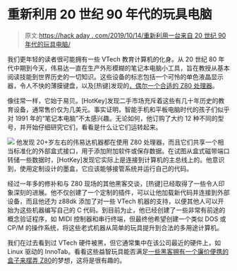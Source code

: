 # 重新利用 20 世纪 90 年代的玩具电脑

> 原文:[https://hack aday . com/2019/10/14/重新利用一台来自 20 世纪 90 年代的玩具电脑/](https://hackaday.com/2019/10/14/repurposing-a-toy-computer-from-the-1990s/)

我们更年轻的读者很可能拥有一些 VTech 教育计算机的化身。从 20 世纪 80 年代中期到今天，伟易达一直在生产外形模糊的笔记本电脑小工具，旨在教授从基本阅读技能到世界历史的一切知识。这些设备的标志包括一个可怜的单色液晶显示器，令人不快的薄膜键盘，以及[热键]发现的[，偶尔一个合适的 Z80 处理器](https://hackaday.io/project/166921-v-tech-genius-leader-precomputer-hacking)。

像往常一样，它始于易贝。[HotKey]发现二手市场充斥着这些有几十年历史的教育设备，通常售价仅为几美元。事实证明，智能手机和平板电脑时代的孩子们似乎对 1991 年的“笔记本电脑”不太感兴趣。无论如何，他订购了大约 12 种不同的型号，并开始仔细研究它们，看看是什么让它们运转起来。

[![](../Images/2b5b2f1c6ba7e8775cf8a143d14dde7d.png)](https://hackaday.com/wp-content/uploads/2019/10/vtech_detail.jpg) 他发现 20+岁左右的伟易达机器都在使用 Z80 处理器，而且它们共享一个相当标准化的外部盒式接口，用于添加附加软件或保存数据。在试图从盒式磁带端口转储一些数据时，[HotKey]发现它实际上是连接到计算机的主总线上的。他意识到，使用定制设计的墨盒，它应该能够接管系统并运行自己的代码。

经过一年多的修补和与 Z80 现场的其他黑客交谈，[热键]已经取得了一些令人印象深刻的进展。他不仅创建了一个定制的插件，可以让他加载新代码并连接到外部设备，而且他还为 z88dk 添加了对一些 VTech 机器的支持，以便其他人可以开始为这些机器编写自己的 C 代码。到目前为止，他已经创建了一些非常有前途的概念验证程序，如 MIDI 控制器和串行终端，但最终他希望创建一个类似 DOS 或 CP/M 的操作系统，将这些老式机器从简单的玩具提升到合法的多用途计算机。

我们在过去看到过 VTech 硬件被黑，但它通常集中在该公司最近的硬件上，如 Linux 驱动的 InnoTab。看看这些益智玩具能否满足[一些黑客拥有一个廉价便携的盒子来摆弄 Z80](https://hackaday.com/2019/09/17/a-curiously-strong-z80-in-your-pocket/)的梦想，这将是很有趣的。